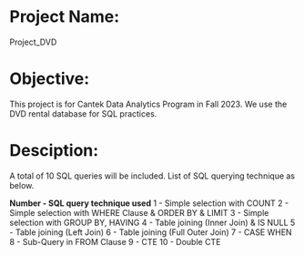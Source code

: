 # Project Name: 
Project_DVD


# Objective:
This project is for Cantek Data Analytics Program in Fall 2023. We use the DVD rental database for SQL practices. 


# Desciption:
A total of 10 SQL queries will be included. List of SQL querying technique as below. 

**Number - SQL query technique used**
1 - Simple selection with COUNT 
2 - Simple selection with WHERE Clause & ORDER BY & LIMIT
3 - Simple selection with GROUP BY, HAVING
4 - Table joining (Inner Join) & IS NULL
5 - Table joining (Left Join)
6 - Table joining (Full Outer Join)
7 - CASE WHEN
8 - Sub-Query in FROM Clause
9 - CTE
10 - Double CTE